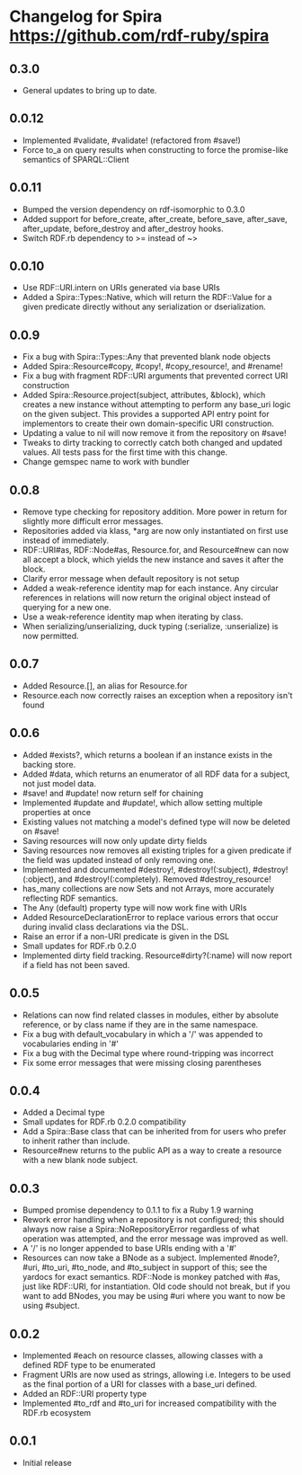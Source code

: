 # Changelog for Spira <https://github.com/rdf-ruby/spira>

## 0.3.0
 * General updates to bring up to date.

## 0.0.12
 * Implemented #validate, #validate! (refactored from #save!)
 * Force to_a on query results when constructing to force the promise-like
   semantics of SPARQL::Client

## 0.0.11
 * Bumped the version dependency on rdf-isomorphic to 0.3.0
 * Added support for before_create, after_create, before_save, after_save,
   after_update, before_destroy and after_destroy hooks.
 * Switch RDF.rb dependency to >= instead of ~>

## 0.0.10
 * Use RDF::URI.intern on URIs generated via base URIs
 * Added a Spira::Types::Native, which will return the RDF::Value for a given
   predicate directly without any serialization or dserialization.

## 0.0.9
 * Fix a bug with Spira::Types::Any that prevented blank node objects
 * Added Spira::Resource#copy, #copy!, #copy_resource!, and #rename!
 * Fix a bug with fragment RDF::URI arguments that prevented correct URI
   construction
 * Added Spira::Resource.project(subject, attributes, &block), which creates a
   new instance without attempting to perform any base_uri logic on the given
   subject. This provides a supported API entry point for implementors to
   create their own domain-specific URI construction.
 * Updating a value to nil will now remove it from the repository on #save!
 * Tweaks to dirty tracking to correctly catch both changed and updated values.
   All tests pass for the first time with this change.
 * Change gemspec name to work with bundler

## 0.0.8
 * Remove type checking for repository addition.  More power in return for 
   slightly more difficult error messages.
 * Repositories added via klass, \*arg are now only instantiated on first use
   instead of immediately.
 * RDF::URI#as, RDF::Node#as, Resource.for, and Resource#new can now all accept
   a block, which yields the new instance and saves it after the block.
 * Clarify error message when default repository is not setup
 * Added a weak-reference identity map for each instance.  Any circular references in
   relations will now return the original object instead of querying for a new 
   one.
 * Use a weak-reference identity map when iterating by class.
 * When serializing/unserializing, duck typing (:serialize, :unserialize) is now
   permitted.

## 0.0.7
 * Added Resource.\[\], an alias for Resource.for
 * Resource.each now correctly raises an exception when a repository isn't found

## 0.0.6
 * Added #exists?, which returns a boolean if an instance exists in
   the backing store.
 * Added #data, which returns an enumerator of all RDF data for a subject, not
   just model data.
 * #save! and #update! now return self for chaining
 * Implemented #update and #update!, which allow setting multiple properties 
   at once
 * Existing values not matching a model's defined type will now be deleted on 
   #save!
 * Saving resources will now only update dirty fields
 * Saving resources now removes all existing triples for a given predicate 
   if the field was updated instead of only removing one.
 * Implemented and documented #destroy!, #destroy!(:subject), 
   #destroy!(:object), and #destroy!(:completely).  Removed #destroy_resource!
 * has_many collections are now Sets and not Arrays, more accurately reflecting
   RDF semantics.
 * The Any (default) property type will now work fine with URIs
 * Added ResourceDeclarationError to replace various errors that occur during
   invalid class declarations via the DSL.
 * Raise an error if a non-URI predicate is given in the DSL
 * Small updates for RDF.rb 0.2.0
 * Implemented dirty field tracking.  Resource#dirty?(:name) will now report if
   a field has not been saved.

## 0.0.5
 * Relations can now find related classes in modules, either by absolute
   reference, or by class name if they are in the same namespace.  
 * Fix a bug with default_vocabulary in which a '/' was appended to
   vocabularies ending in '#' 
 * Fix a bug with the Decimal type where round-tripping was incorrect
 * Fix some error messages that were missing closing parentheses

## 0.0.4
 * Added a Decimal type
 * Small updates for RDF.rb 0.2.0 compatibility
 * Add a Spira::Base class that can be inherited from for users who prefer to
   inherit rather than include.
 * Resource#new returns to the public API as a way to create a resource with a
   new blank node subject.

## 0.0.3
 * Bumped promise dependency to 0.1.1 to fix a Ruby 1.9 warning
 * Rework error handling when a repository is not configured; this should
   always now raise a Spira::NoRepositoryError regardless of what operation 
   was attempted, and the error message was improved as well.
 * A '/' is no longer appended to base URIs ending with a '#'
 * Resources can now take a BNode as a subject.  Implemented #node?, #uri,
   #to_uri, #to_node, and #to_subject in support of this; see the yardocs for
   exact semantics.  RDF::Node is monkey patched with #as, just like RDF::URI,
   for instantiation.   Old code should not break, but if you want to add
   BNodes, you may be using #uri where you want to now be using #subject.

## 0.0.2
 * Implemented #each on resource classes, allowing classes with a defined RDF
   type to be enumerated
 * Fragment URIs are now used as strings, allowing i.e. Integers to be used as
   the final portion of a URI for classes with a base_uri defined.
 * Added an RDF::URI property type
 * Implemented #to_rdf and #to_uri for increased compatibility with the RDF.rb 
   ecosystem

## 0.0.1
 * Initial release
